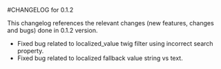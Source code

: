 #CHANGELOG for 0.1.2

This changelog references the relevant changes (new features, changes and bugs) done in 0.1.2 version.

  * Fixed bug related to localized_value twig filter using incorrect search property.
  * Fixed bug related to localized fallback value string vs text. 